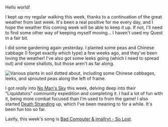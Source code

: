 Hello world!

I kept up my regular walking this week, thanks to a continuation of the great
weather from last week. It's been a real positive for me every day, and I hope
the weather this coming week will be able to keep it up. If not, I'll need to
find some other way of keeping myself moving… I haven't used my Quest in a fair
bit.

I did some gardening again yesterday. I planted some peas and Chinese cabbage (I
forget exactly which type) a few weeks ago, and they've been loving the weather!
I've also got some leeks going (which I need to spread out) and some shallots,
but those aren't as far along.

![Various plants in soil dotted about, including some Chinese cabbages, leeks, and sprouted peas along the left of frame.](https://cdn.ovy.cloud/blog/2024-08-18-plants.webp)

I got _really_ into
[No Man's Sky](https://store.steampowered.com/app/275850/No_Mans_Sky/) this
week, delving deep into their "Liquidators" community expedition and completing
it. I had a lot of fun with it, being more combat focused than I'm used to from
the game! I also started
[Death Stranding](https://store.steampowered.com/app/1850570/DEATH_STRANDING_DIRECTORS_CUT/)
up, which I've been meaning to for a while. It's been fun too so far.

Lastly, this week's song is
[Bad Computer & imallryt - So Lost](https://www.youtube.com/watch?v=U9qcqtsuh60).
